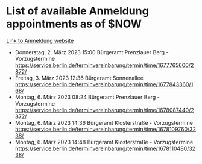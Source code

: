 # List of available Anmeldung appointments as of $NOW
[Link to Anmeldung website](https://service.berlin.de/terminvereinbarung/termin/tag.php?termin=1&anliegen[]=120686&dienstleisterlist=122210,122217,327316,122219,327312,122227,327314,122231,327346,122243,327348,122254,122252,329742,122260,329745,122262,329748,122271,327278,122273,327274,122277,327276,330436,122280,327294,122282,327290,122284,327292,122291,327270,122285,327266,122286,327264,122296,327268,150230,329760,122297,327286,122294,327284,122312,329763,122314,329775,122304,327330,122311,327334,122309,327332,317869,122281,327352,122279,329772,122283,122276,327324,122274,327326,122267,329766,122246,327318,122251,327320,122257,327322,122208,327298,122226,327300&herkunft=http%3A%2F%2Fservice.berlin.de%2Fdienstleistung%2F120686%2F)
- Donnerstag, 2. März 2023 15:00 Bürgeramt Prenzlauer Berg - Vorzugstermine https://service.berlin.de/terminvereinbarung/termin/time/1677765600/2872/
- Freitag, 3. März 2023 12:36 Bürgeramt Sonnenallee https://service.berlin.de/terminvereinbarung/termin/time/1677843360/168/
- Montag, 6. März 2023 08:24 Bürgeramt Prenzlauer Berg - Vorzugstermine https://service.berlin.de/terminvereinbarung/termin/time/1678087440/2872/
- Montag, 6. März 2023 14:36 Bürgeramt Klosterstraße - Vorzugstermine https://service.berlin.de/terminvereinbarung/termin/time/1678109760/3238/
- Montag, 6. März 2023 14:48 Bürgeramt Klosterstraße - Vorzugstermine https://service.berlin.de/terminvereinbarung/termin/time/1678110480/3238/
